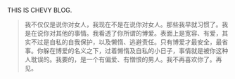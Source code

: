 THIS IS CHEVY BLOG.

>我不仅仅是说你对女人，我现在不是在说你对女人。那些我早就习惯了。我是在说你对其他的事情。我看透了你所谓的博爱。表面上是宽容、有爱，其实不过是自私的自我保护，以及懒惰、逃避责任。只有博爱才最安全，最省事。你躲在博爱的名义之下，过着懒惰及自私的小日子，事情就是被你这种人耽误的。我要的，是一个有偏爱、有憎恨的男人。我不再喜欢你了。再见。
